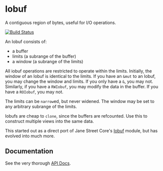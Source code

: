 Iobuf
=====

A contiguous region of bytes, useful for I/O operations.

[![Build Status](https://travis-ci.org/cgaebel/iobuf.svg?branch=master)](https://travis-ci.org/cgaebel/iobuf)

An Iobuf consists of:

  - a buffer
  - limits   (a subrange of the buffer)
  - a window (a subrange of the limits)

All iobuf operations are restricted to operate within the limits. Initially,
the window of an Iobuf is identical to the limits. If you have an `&mut` to
an Iobuf, you may change the window and limits. If you only have a `&`, you
may not. Similarly, if you have a `RWIobuf`, you may modify the data in the
buffer. If you have a `ROIobuf`, you may not.

The limits can be `narrow`ed, but never widened. The window may be set to
any arbitrary subrange of the limits.

Iobufs are cheap to `clone`, since the buffers are refcounted. Use this to
construct multiple views into the same data.

This started out as a direct port of Jane Street Core's
[Iobuf](https://github.com/janestreet/core/blob/master/lib/iobuf.mli) module,
but has evolved into much more.

Documentation
-------------

See the very thorough [API Docs](https://cgaebel.github.io/iobuf/).
